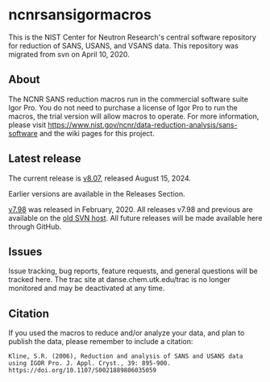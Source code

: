 # ncnrsansigormacros
This is the NIST Center for Neutron Research's central software repository for reduction of SANS, USANS, and VSANS data. This repository was migrated from svn on April 10, 2020.

## About
The NCNR SANS reduction macros run in the commercial software suite Igor Pro. You do not need to purchase a license of Igor Pro to run the macros, the trial version will allow macros to operate.
For more information, please visit  https://www.nist.gov/ncnr/data-reduction-analysis/sans-software and the wiki pages for this project.

## Latest release
The current release is [v8.07](https://github.com/sansigormacros/ncnrsansigormacros/releases/tag/v8.07), released August 15, 2024.

Earlier versions are available in the Releases Section.

[v7.98](http://danse.chem.utk.edu/trac/export/1225/sans/Dev/tags/NCNR_SANS_Package_7.98.zip) was released in February, 2020.
All releases v7.98 and previous are available on the [old SVN host](http://danse.chem.utk.edu/trac/export/1225/sans/Dev/tags). All future releases will be made available here through GitHub.

## Issues
Issue tracking, bug reports, feature requests, and general questions will be tracked here. The trac site at danse.chem.utk.edu/trac is no longer monitored and may be deactivated at any time.

## Citation
If you used the macros to reduce and/or analyze your data, and plan to publish the data, please remember to include a citation:

`Kline, S.R. (2006), Reduction and analysis of SANS and USANS data using IGOR Pro. J. Appl. Cryst., 39: 895-900. https://doi.org/10.1107/S0021889806035059`
